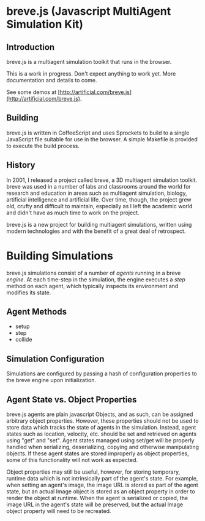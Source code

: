 breve.js (Javascript MultiAgent Simulation Kit)
==============================================

## Introduction ##

breve.js is a multiagent simulation toolkit that runs in the browser.

This is a work in progress.  Don't expect anything to work yet.  More documentation and details to come.

See some demos at [http://artificial.com/breve.js](http://artificial.com/breve.js).

## Building ##

breve.js is written in CoffeeScript and uses Sprockets to build to a single JavaScript file suitable for use in the browser.  A simple Makefile is provided to execute the build process.

## History ##

In 2001, I released a project called breve, a 3D multiagent simulation toolkit.  breve was used in a number of labs and classrooms around the world for research and education in areas such as multiagent simulation, biology, artificial intelligence and artificial life.  Over time, though, the project grew old, crufty and difficult to maintain, especially as I left the academic world and didn't have as much time to work on the project.

breve.js is a new project for building multiagent simulations, written using modern technologies and with the benefit of a great deal of retrospect.

# Building Simulations

breve.js simulations consist of a number of *agents* running in a breve *engine*.  At each time-step in the simulation, the engine executes a *step* method on each agent, which typically inspects its environment and modifies its state.

## Agent Methods ##

* setup
* step
* collide

## Simulation Configuration ##

Simulations are configured by passing a hash of configuration properties to the breve engine upon initialization.

## Agent State vs. Object Properties ##

breve.js agents are plain javascript Objects, and as such, can be assigned arbitrary object properties.  However, these properties should not be used to store data which tracks the state of agents in the simulation.  Instead, agent states such as location, velocity, etc. should be set and retrieved on agents using "get" and "set".  Agent states managed using set/get will be properly handled when serializing, deserializing, copying and otherwise manipulating objects.  If these agent states are stored improperly as object properties, some of this functionality will not work as expected.

Object properties may still be useful, however, for storing temporary, runtime data which is not intrinsically part of the agent's state.  For example, when setting an agent's image, the image URL is stored as part of the agent state, but an actual Image object is stored as an object property in order to render the object at runtime.  When the agent is serialized or copied, the image URL in the agent's state will be preserved, but the actual Image object property will need to be recreated. 

